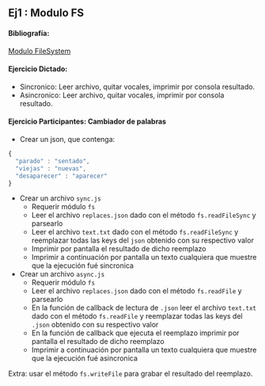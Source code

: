 ## Ej1 : Modulo FS

#### Bibliografía:
[Modulo FileSystem](https://nodejs.org/api/fs.html)

#### Ejercicio Dictado:
- Sincronico: Leer archivo, quitar vocales, imprimir por consola resultado.   
- Asincronico: Leer archivo, quitar vocales, imprimir por consola resultado.

#### Ejercicio Participantes: Cambiador de palabras   
- Crear un json, que contenga:
```javascript
{ 
  "parado" : "sentado",   
  "viejas" : "nuevas",   
  "desaparecer" : "aparecer"
}
```
- Crear un archivo `sync.js`   
  - Requerir módulo `fs`   
  - Leer el archivo `replaces.json` dado con el método `fs.readFileSync` y parsearlo   
  - Leer el archivo `text.txt` dado con el método `fs.readFileSync` y reemplazar todas las keys del `json` obtenido con su respectivo valor   
  - Imprimir por pantalla el resultado de dicho reemplazo   
  - Imprimir a continuación por pantalla un texto cualquiera que muestre que la ejecución fué sincronica   
- Crear un archivo `async.js`
  - Requerir módulo `fs`   
  - Leer el archivo `replaces.json` dado con el método `fs.readFile` y parsearlo   
  - En la función de callback de lectura de `.json` leer el archivo `text.txt` dado con el método `fs.readFile` y reemplazar todas las keys del `.json` obtenido con su respectivo valor   
  - En la función de callback que ejecuta el reemplazo imprimir por pantalla el resultado de dicho reemplazo   
  - Imprimir a continuación por pantalla un texto cualquiera que muestre que la ejecución fué asincronica   

Extra: usar el método `fs.writeFile` para grabar el resultado del reemplazo.
